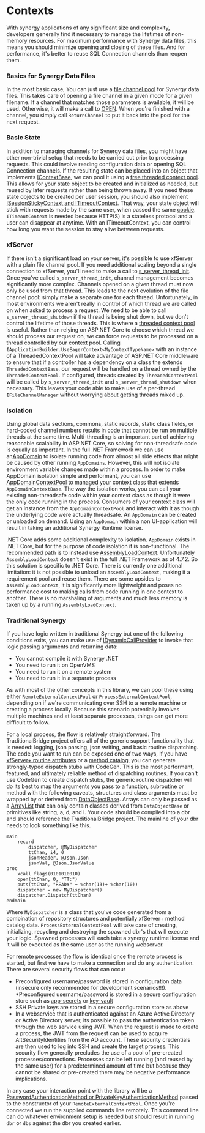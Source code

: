 # Contexts
With synergy applications of any significant size and complexity, developers generally find it necessary to manage the lifetimes of non-memory resources. For maximum performance with Synergy data files, this means you should minimize opening and closing of these files. And for performance, it's better to reuse SQL Connection channels than reopen them. 

### Basics for Synergy Data Files
In the most basic case, You can just use a [file channel pool](Reference/IFileChannelManager.md) for Synergy data files. This takes care of opening a file channel in a given mode for a given filename. If a channel that matches those parameters is available, it will be used. Otherwise, it will make a call to [OPEN](http://docs.synergyde.com/#lrm/lrmChap4OPEN.htm). When you're finished with a channel, you simply call `ReturnChannel` to put it back into the pool for the next request.

### Basic State
In addition to managing channels for Synergy data files, you might have other non-trivial setup that needs to be carried out prior to processing requests. This could involve reading configuration data or opening SQL Connection channels. If the resulting state can be placed into an object that implements [IContextBase](Reference/IContextBase.md), we can pool it using a [free threaded context pool](Reference/FreeThreadedContextPool.md). This allows for your state object to be created and initialized as needed, but reused by later requests rather than being thrown away. If you need these state objects to be created per user session, you should also implement [ISessionStickyContext and ITimeoutContext](Reference/StickyContext.md). That way, your state object will stick with requests made by the same user, when passed the same [cookie](https://docs.microsoft.com/en-us/aspnet/core/fundamentals/app-state). `ITimeoutContext` is needed because HTTP(S) is a stateless protocol and a user can disappear at anytime. With an ITimeoutContext, you can control how long you want the session to stay alive between requests.

### xfServer
If there isn't a significant load on your server, it's possible to use xfServer with a plain file channel pool. If you need additional scaling beyond a single connection to xfServer, you'll need to make a call to [s_server_thread_init](http://docs.synergyde.com/#lrm/lrmChap9SSERVERTHREADINIT.htm). Once you've called `s_server_thread_init`, channel management becomes significantly more complex. Channels opened on a given thread must now only be used from that thread. This leads to the next evolution of the file channel pool: simply make a separate one for each thread. Unfortunately, in most environments we aren't really in control of which thread we are called on when asked to process a request. We need to be able to call `s_server_thread_shutdown` if the thread is being shut down, but we don't control the lifetime of those threads. This is where a [threaded context pool](Reference/ThreadedContextPool.md) is useful. Rather than relying on ASP<span></span>.NET Core to choose which thread we should process our request on, we can force requests to be processed on a thread controlled by our context pool. Calling `IApplicationBuilder.UseEagerContext<MyContextTypeName>` with an instance of a ThreadedContextPool will take advantage of ASP<span></span>.NET Core middleware to ensure that if a controller has a dependency on a class the extends `ThreadedContextBase`, our request will be handled on a thread owned by the `ThreadedContextPool`. If configured, threads created by `ThreadedContextPool` will be called by `s_server_thread_init` and `s_server_thread_shutdown` when necessary. This leaves your code able to make use of a per-thread `IFileChannelManager` without worrying about getting threads mixed up.

### Isolation
Using global data sections, commons, static records, static class fields, or hard-coded channel numbers results in code that cannot be run on multiple threads at the same time. Multi-threading is an important part of achieving reasonable scalability in ASP<span></span>.NET Core, so solving for non-threadsafe code is equally as important. In the full .NET Framework we can use an[AppDomain](https://msdn.microsoft.com/en-us/library/system.appdomain) to isolate running code from almost all side effects that might be caused by other running `AppDomains`. However, this will not isolate environment variable changes made within a process. In order to make AppDomain isolation simple and performant, you can use [AppDomainContextPool](Reference/AppDomainContextPool.md) to managed your context class that extends `AppDomainContextBase`. The way the isolation works, you can call your existing non-threadsafe code within your context class as though it were the only code running in the process. Consumers of your context class will get an instance from the `AppDomainContextPool` and interact with it as though the underlying code were actually threadsafe. An `AppDomain` can be created or unloaded on demand. Using an `AppDomain` within a non UI-application will result in taking an additional Synergy Runtime license.

.NET Core adds some additional complexity to isolation. `AppDomain` exists in .NET Core, but for the purpose of code isolation it is non-functional. The recommended path is to instead use [AssemblyLoadContext](https://github.com/dotnet/coreclr/blob/master/Documentation/design-docs/assemblyloadcontext.md). Unfortunately `AssemblyLoadContext` doesn't exist in the full .NET Framework as of 4.7.2. So this solution is specific to .NET Core. There is currently one additional limitation: it is not possible to unload an `AssemblyLoadContext`, making it a requirement pool and reuse them. There are some upsides to `AssemblyLoadContext`, it is significantly more lightweight and poses no performance cost to making calls from code running in one context to another. There is no marshaling of arguments and much less memory is taken up by a running `AssemblyLoadContext`. 

### Traditional Synergy
If you have logic written in traditional Synergy but one of the following conditions exits, you can make use of [IDynamicCallProvider](Reference/DynamicCallProvider.md) to invoke that logic passing arguments and returning data:
* You cannot compile it with Synergy .NET
* You need to run it on OpenVMS
* You need to run it on a remote system
* You need to run it in a separate process

As with most of the other concepts in this library, we can pool these using either `RemoteExternalContextPool` or `ProcessExternalContextPool`, depending on if we're communicating over SSH to a remote machine or creating a process locally. Because this scenario potentially involves multiple machines and at least separate processes, things can get more difficult to follow. 

For a local process, the flow is relatively straightforward. The TraditionalBridge project offers all of the generic support functionality that is needed: logging, json parsing, json writing, and basic routine dispatching. The code you want to run can be exposed one of two ways, If you have [xfServer+ routine attributes](http://docs.synergyde.com/index.htm#xfnl/xfnlChap2Usingattributestodefinesynergymethods.htm) or a [method catalog](http://docs.synergyde.com/index.htm#xfnl/xfnlChap2Smcoverview.htm), you can generate strongly-typed dispatch stubs with CodeGen. This is the most performant, featured, and ultimately reliable method of dispatching routines. If you can't use CodeGen to create dispatch stubs, the generic routine dispatcher will do its best to map the arguments you pass to a function, subroutine or method with the following caveats, structures and class arguments must be wrapped by or derived from [DataObjectBase](DataObject.md). Arrays can only be passed as a [ArrayList](http://docs.synergyde.com/index.htm#lrm/lrmChap10SYSTEMCOLLECTIONSARRAYLIST.htm) that can only contain classes derived from `DataObjectBase` or primitives like string, a, d, and i. Your code should be compiled into a dbr and should reference the TraditionalBridge project. The mainline of your dbr needs to look something like this.

```
main
	record
		dispatcher, @MyDispatcher
		ttChan, i4, 0
		jsonReader, @Json.Json
		jsonVal, @Json.JsonValue
proc
	xcall flags(0101010010)
	open(ttChan, O, "TT:")
	puts(ttChan, "READY" + %char(13)+ %char(10))
	dispatcher = new MyDispatcher()
	dispatcher.Dispatch(ttChan)
endmain
```

Where `MyDispatcher` is a class that you've code generated from a combination of repository structures and potentially xfServer+ method catalog data. `ProcessExternalContextPool` will take care of creating, initializing, recycling and destroying the spawned dbr's that will execute your logic. Spawned processes will each take a synergy runtime license and it will be executed as the same user as the running webserver.

For remote processes the flow is identical once the remote process is started, but first we have to make a connection and do any authentication. There are several security flows that can occur

* Preconfigured username/password is stored in configuration data (insecure only recommended for development scenarios!!!).
 *Preconfigured username/password is stored in a secure configuration store such as [app-secrets](https://docs.microsoft.com/en-us/aspnet/core/security/app-secrets?tabs=visual-studio) or [key-vault](https://azure.microsoft.com/en-us/services/key-vault/)
* SSH Private keys are stored in a secure configuration store as above
* In a webservice that is authenticated against an Azure Active Directory or Active Directory server, its possible to pass the authentication token through the web service using JWT. When the request is made to create a process, the JWT from the request can be used to acquire AltSecurityIdentities from the AD account. These security credentials are then used to log into SSH and create the target process. This security flow generally precludes the use of a pool of pre-created processes/connections. Processes can be left running (and reused by the same user) for a predetermined amount of time but because they cannot be shared or pre-created there may be negative performance implications.

In any case your interaction point with the library will be a [PasswordAuthenticationMethod or PrivateKeyAuthenticationMethod](https://github.com/sshnet/SSH.NET#multi-factor-authentication) passed to the constructor of your `RemoteExternalContextPool`. Once you're connected we run the supplied commands line remotely. This command line can do whatever environment setup is needed but should result in running `dbr` or `dbs` against the dbr you created earlier.
